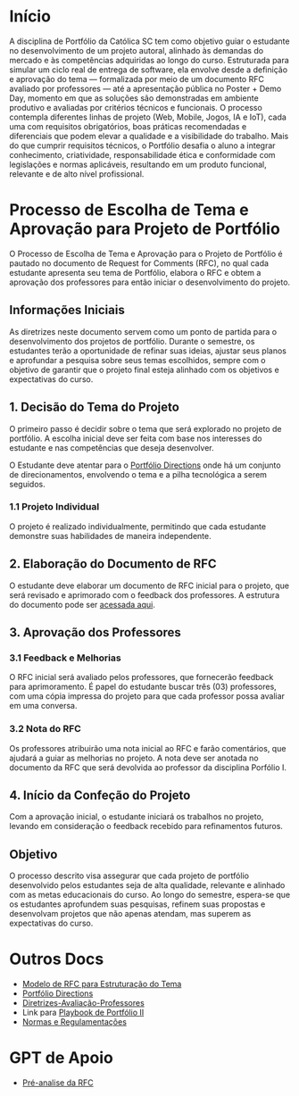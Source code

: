 # Início
A disciplina de Portfólio da Católica SC tem como objetivo guiar o estudante no desenvolvimento de um projeto autoral, alinhado às demandas do mercado e às competências adquiridas ao longo do curso. Estruturada para simular um ciclo real de entrega de software, ela envolve desde a definição e aprovação do tema — formalizada por meio de um documento RFC avaliado por professores — até a apresentação pública no Poster + Demo Day, momento em que as soluções são demonstradas em ambiente produtivo e avaliadas por critérios técnicos e funcionais. O processo contempla diferentes linhas de projeto (Web, Mobile, Jogos, IA e IoT), cada uma com requisitos obrigatórios, boas práticas recomendadas e diferenciais que podem elevar a qualidade e a visibilidade do trabalho. Mais do que cumprir requisitos técnicos, o Portfólio desafia o aluno a integrar conhecimento, criatividade, responsabilidade ética e conformidade com legislações e normas aplicáveis, resultando em um produto funcional, relevante e de alto nível profissional.


# Processo de Escolha de Tema e Aprovação para Projeto de Portfólio

O Processo de Escolha de Tema e Aprovação para o Projeto de Portfólio é pautado no documento de Request for Comments (RFC), no qual cada estudante apresenta seu tema de Portfólio, 
elabora o RFC e obtem a aprovação dos professores para então iniciar o desenvolvimento do projeto. 

## Informações Iniciais
As diretrizes neste documento servem como um ponto de partida para o desenvolvimento dos projetos de portfólio. Durante o semestre, os estudantes terão a oportunidade de refinar suas ideias, ajustar seus planos e aprofundar a pesquisa sobre seus temas escolhidos, sempre com o objetivo de garantir que o projeto final esteja alinhado com os objetivos e expectativas do curso.

## 1. Decisão do Tema do Projeto

O primeiro passo é decidir sobre o tema que será explorado no projeto de portfólio. A escolha inicial deve ser feita com base nos interesses do estudante e nas competências que deseja desenvolver.

O Estudante deve atentar para o [Portfólio Directions](https://github.com/CatolicaSC-Portfolio/The-Portfolio-Playbook-I/blob/main/portfolio-directions.md) onde há um conjunto de direcionamentos,  envolvendo o tema e a pilha tecnológica a serem seguidos.

### 1.1 Projeto Individual
O projeto é realizado individualmente, permitindo que cada estudante demonstre suas habilidades de maneira independente.

## 2. Elaboração do Documento de RFC
O estudante deve elaborar um documento de RFC inicial para o projeto, que será revisado e aprimorado com o feedback dos professores. A estrutura do documento pode ser [acessada aqui](https://github.com/CatolicaSC-Portfolio/The-Portfolio-Playbook-I/blob/main/modelo-de-RFC.md).

## 3. Aprovação dos Professores
### 3.1 Feedback e Melhorias
O RFC inicial será avaliado pelos professores, que fornecerão feedback para aprimoramento. É papel do estudante buscar três (03) professores, com uma cópia impressa do projeto para que cada professor possa avaliar em uma conversa. 

### 3.2 Nota do RFC
Os professores atribuirão uma nota inicial ao RFC e farão comentários, que ajudará a guiar as melhorias no projeto. A nota deve ser anotada no documento da RFC que será devolvida ao professor da disciplina Porfólio I.

## 4. Início da Confeção do Projeto
Com a aprovação inicial, o estudante iniciará os trabalhos no projeto, levando em consideração o feedback recebido para refinamentos futuros.

## Objetivo
O processo descrito visa assegurar que cada projeto de portfólio desenvolvido pelos estudantes seja de alta qualidade, relevante e alinhado com as metas educacionais do curso. Ao longo do semestre, espera-se que os estudantes aprofundem suas pesquisas, refinem suas propostas e desenvolvam projetos que não apenas atendam, mas superem as expectativas do curso.


# Outros Docs

- [Modelo de RFC para Estruturação do Tema](https://github.com/CatolicaSC-Portfolio/The-Portfolio-Playbook-I/blob/main/modelo-de-RFC.md)
- [Portfólio Directions](https://github.com/CatolicaSC-Portfolio/The-Portfolio-Playbook-I/blob/main/portfolio-directions.md)
- [Diretrizes-Avaliação-Professores](https://github.com/CatolicaSC-Portfolio/The-Portfolio-Playbook-I/blob/main/Diretrizes-Avaliação-Professores.md)
- Link para [Playbook de Portfólio II](https://github.com/CatolicaSC-Portfolio/The-Portfolio-Playbook-II)
- [Normas e Regulamentações](https://github.com/CatolicaSC-Portfolio/The-Portfolio-Playbook-I/blob/main/normas_regulacoes.md)


# GPT de Apoio
- [Pré-analise da RFC](https://chatgpt.com/g/g-6863c3a91e1881919572856ff853bf1f-pre-analise-de-projetos-rfc-da-catolica?model=o3)




